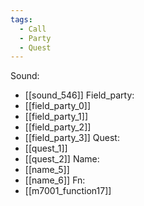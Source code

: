 ```yaml
---
tags:
  - Call
  - Party
  - Quest
---
```

Sound:
- [[sound_546]]
Field_party:
- [[field_party_0]]
- [[field_party_1]]
- [[field_party_2]]
- [[field_party_3]]
Quest:
- [[quest_1]]
- [[quest_2]]
Name:
- [[name_5]]
- [[name_6]]
Fn:
- [[m7001_function17]]
